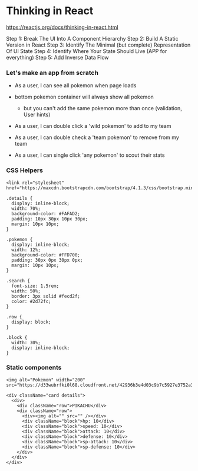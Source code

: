 # Thinking in React

https://reactjs.org/docs/thinking-in-react.html

Step 1: Break The UI Into A Component Hierarchy
Step 2: Build A Static Version in React
Step 3: Identify The Minimal (but complete) Representation Of UI State
Step 4: Identify Where Your State Should Live (APP for everything)
Step 5: Add Inverse Data Flow

### Let's make an app from scratch
- As a user, I can see all pokemon when page loads

- bottom pokemon container will always show all pokemon
   - but you can't add the same pokemon more than once (validation, User hints)

- As a user, I can double click a 'wild pokemon' to add to my team
- As a user, I can double check a 'team pokemon' to remove from my team
- As a user, I can single click 'any pokemon' to scout their stats


### CSS Helpers
```
<link rel="stylesheet" href="https://maxcdn.bootstrapcdn.com/bootstrap/4.1.3/css/bootstrap.min.css">
```

```
.details {
  display: inline-block;
  width: 70%;
  background-color: #FAFAD2;
  padding: 10px 30px 10px 30px;
  margin: 10px 10px;
}

.pokemon {
  display: inline-block;
  width: 12%;
  background-color: #FFD700;
  padding: 30px 0px 30px 0px;
  margin: 10px 10px;
}

.search {
  font-size: 1.5rem;
  width: 50%;
  border: 3px solid #fecd2f;
  color: #2d72fc;
}

.row {
  display: block;
}

.block {
  width: 30%;
  display: inline-block;
}
```

### Static components
```
<img alt="Pokemon" width="200" src="https://d33wubrfki0l68.cloudfront.net/42936b3e4d03c9b7c5927e3752a36cef7ff8bdf0/53627/images/pokemon.png"/>

<div className="card details">
  <div>
    <div className="row">PIKACHU</div>
    <div className="row">
      <div><img alt="" src="" /></div>
      <div className="block">hp: 10</div>
      <div className="block">speed: 10</div>
      <div className="block">attack: 10</div>
      <div className="block">defense: 10</div>
      <div className="block">sp-attack: 10</div>
      <div className="block">sp-defense: 10</div>
    </div>
  </div>
</div>
```
